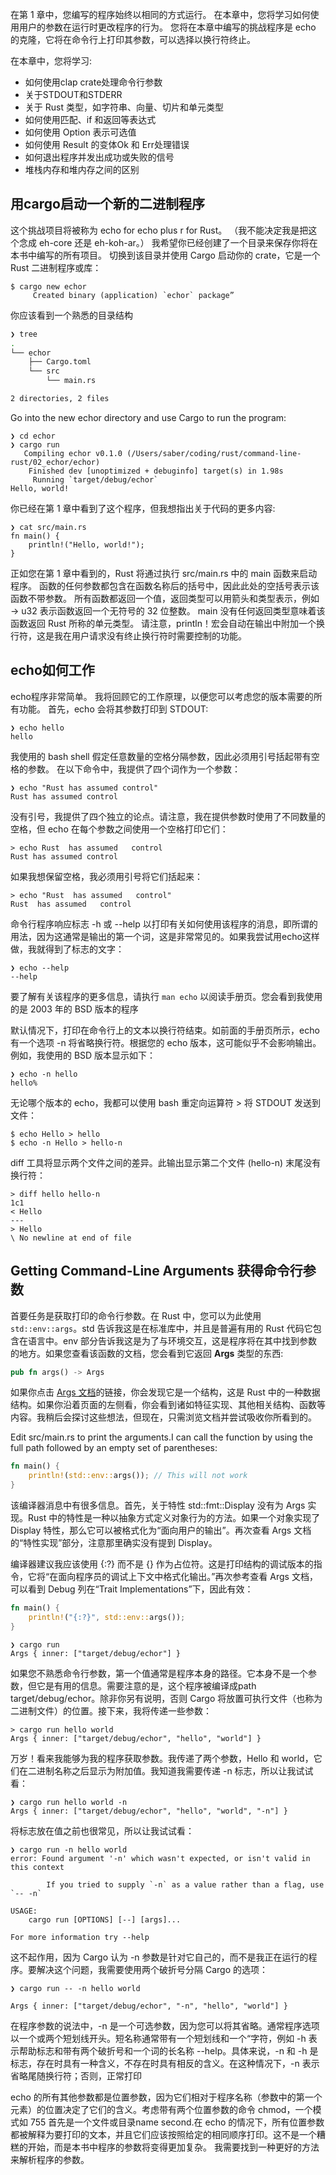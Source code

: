 在第 1 章中，您编写的程序始终以相同的方式运行。
在本章中，您将学习如何使用用户的参数在运行时更改程序的行为。
您将在本章中编写的挑战程序是 echo 的克隆，它将在命令行上打印其参数，可以选择以换行符终止。

在本章中，您将学习:

* 如何使用clap crate处理命令行参数
* 关于STDOUT和STDERR
* 关于 Rust 类型，如字符串、向量、切片和单元类型
* 如何使用匹配、if 和返回等表达式
* 如何使用 Option 表示可选值
* 如何使用 Result 的变体Ok 和 Err处理错误
* 如何退出程序并发出成功或失败的信号
* 堆栈内存和堆内存之间的区别

## 用cargo启动一个新的二进制程序

这个挑战项目将被称为 echo for echo plus r for Rust。
（我不能决定我是把这个念成 eh-core 还是 eh-koh-ar。）
我希望你已经创建了一个目录来保存你将在本书中编写的所有项目。
切换到该目录并使用 Cargo 启动你的 crate，它是一个 Rust 二进制程序或库：

```
$ cargo new echor
     Created binary (application) `echor` package”

```

你应该看到一个熟悉的目录结构

```sh
❯ tree
.
└── echor
    ├── Cargo.toml
    └── src
        └── main.rs

2 directories, 2 files
```

Go into the new echor directory and use Cargo to run the program:

```
❯ cd echor
❯ cargo run
   Compiling echor v0.1.0 (/Users/saber/coding/rust/command-line-rust/02_echor/echor)
    Finished dev [unoptimized + debuginfo] target(s) in 1.98s
     Running `target/debug/echor`
Hello, world!
```

你已经在第 1 章中看到了这个程序，但我想指出关于代码的更多内容:

```
❯ cat src/main.rs
fn main() {
    println!("Hello, world!");
}
```
正如您在第 1 章中看到的，Rust 将通过执行 src/main.rs 中的 main 函数来启动程序。
函数的任何参数都包含在函数名称后的括号中，因此此处的空括号表示该函数不带参数。
所有函数都返回一个值，返回类型可以用箭头和类型表示，例如 -> u32 表示函数返回一个无符号的 32 位整数。
main 没有任何返回类型意味着该函数返回 Rust 所称的单元类型。
请注意，println！宏会自动在输出中附加一个换行符，这是我在用户请求没有终止换行符时需要控制的功能。

## echo如何工作

echo程序非常简单。
我将回顾它的工作原理，以便您可以考虑您的版本需要的所有功能。
首先，echo 会将其参数打印到 STDOUT:
``` shell
❯ echo hello
hello
```
我使用的 bash shell 假定任意数量的空格分隔参数，因此必须用引号括起带有空格的参数。
在以下命令中，我提供了四个词作为一个参数：

``` shell
❯ echo "Rust has assumed control"
Rust has assumed control
```

没有引号，我提供了四个独立的论点。请注意，我在提供参数时使用了不同数量的空格，但 echo 在每个参数之间使用一个空格打印它们：

``` shell
> echo Rust  has assumed   control
Rust has assumed control
```

如果我想保留空格，我必须用引号将它们括起来：

``` shell
> echo "Rust  has assumed   control"
Rust  has assumed   control
```

命令行程序响应标志 -h 或 --help 以打印有关如何使用该程序的消息，即所谓的用法，因为这通常是输出的第一个词，这是非常常见的。如果我尝试用echo这样做，我就得到了标志的文字：

``` shell
❯ echo --help
--help
```

要了解有关该程序的更多信息，请执行 `man echo` 以阅读手册页。您会看到我使用的是 2003 年的 BSD 版本的程序

默认情况下，打印在命令行上的文本以换行符结束。如前面的手册页所示，echo 有一个选项 -n 将省略换行符。根据您的 echo 版本，这可能似乎不会影响输出。例如，我使用的 BSD 版本显示如下：

```
❯ echo -n hello
hello%      
```

无论哪个版本的 echo，我都可以使用 bash 重定向运算符 > 将 STDOUT 发送到文件：

``` shell
$ echo Hello > hello
$ echo -n Hello > hello-n
```

diff 工具将显示两个文件之间的差异。此输出显示第二个文件 (hello-n) 末尾没有换行符：

```shell
> diff hello hello-n
1c1
< Hello
---
> Hello
\ No newline at end of file
```

## Getting Command-Line Arguments 获得命令行参数

首要任务是获取打印的命令行参数。在 Rust 中，您可以为此使用 `std::env::args`。std 告诉我这是在标准库中，并且是普遍有用的 Rust 代码它包含在语言中。env 部分告诉我这是为了与环境交互，这是程序将在其中找到参数的地方。如果您查看该函数的文档，您会看到它返回 **Args** 类型的东西:

``` rust
pub fn args() -> Args
```

如果你点击 [Args 文档](https://doc.rust-lang.org/stable/std/env/struct.Args.html)的链接，你会发现它是一个结构，这是 Rust 中的一种数据结构。如果你沿着页面的左侧看，你会看到诸如特征实现、其他相关结构、函数等内容。我稍后会探讨这些想法，但现在，只需浏览文档并尝试吸收你所看到的。

Edit src/main.rs to print the arguments.I can call the function by using the full path followed by an empty set of parentheses:

``` rust
fn main() {
    println!(std::env::args()); // This will not work
}
```

该编译器消息中有很多信息。首先，关于特性 std::fmt::Display 没有为 Args 实现。Rust 中的特性是一种以抽象方式定义对象行为的方法。如果一个对象实现了 Display 特性，那么它可以被格式化为“面向用户的输出”。再次查看 Args 文档的“特性实现”部分，注意那里确实没有提到 Display。

编译器建议我应该使用 {:?} 而不是 {} 作为占位符。这是打印结构的调试版本的指令，它将“在面向程序员的调试上下文中格式化输出。”再次参考查看 Args 文档，可以看到 Debug 列在“Trait Implementations”下，因此有效：

``` rust
fn main() {
    println!("{:?}", std::env::args());
}

```

```
❯ cargo run
Args { inner: ["target/debug/echor"] }
```

如果您不熟悉命令行参数，第一个值通常是程序本身的路径。它本身不是一个参数，但它是有用的信息。需要注意的是，这个程序被编译成path target/debug/echor。除非你另有说明，否则 Cargo 将放置可执行文件（也称为二进制文件）的位置。接下来，我将传递一些参数：

```
> cargo run hello world
Args { inner: ["target/debug/echor", "hello", "world"] }
```

万岁！看来我能够为我的程序获取参数。我传递了两个参数，Hello 和 world，它们在二进制名称之后显示为附加值。我知道我需要传递 -n 标志，所以让我试试看：

``` shell
❯ cargo run hello world -n
Args { inner: ["target/debug/echor", "hello", "world", "-n"] }
```

将标志放在值之前也很常见，所以让我试试看：

```
❯ cargo run -n hello world
error: Found argument '-n' which wasn't expected, or isn't valid in this context

        If you tried to supply `-n` as a value rather than a flag, use `-- -n`

USAGE:
    cargo run [OPTIONS] [--] [args]...

For more information try --help
```

这不起作用，因为 Cargo 认为 -n 参数是针对它自己的，而不是我正在运行的程序。要解决这个问题，我需要使用两个破折号分隔 Cargo 的选项：

```
❯ cargo run -- -n hello world

Args { inner: ["target/debug/echor", "-n", "hello", "world"] }
```

在程序参数的说法中，-n 是一个可选参数，因为您可以将其省略。通常程序选项以一个或两个短划线开头。短名称通常带有一个短划线和一个“字符，例如 -h 表示帮助标志和带有两个破折号和一个词的长名称 --help。具体来说，-n 和 -h 是标志，存在时具有一种含义，不存在时具有相反的含义。在这种情况下，-n 表示省略尾随换行符；否则，正常打印

echo 的所有其他参数都是位置参数，因为它们相对于程序名称（参数中的第一个元素）的位置决定了它们的含义。考虑带有两个位置参数的命令 chmod，一个模式如 755 首先是一个文件或目录name second.在 echo 的情况下，所有位置参数都被解释为要打印的文本，并且它们应该按照给定的相同顺序打印。这不是一个糟糕的开始，而是本书中程序的参数将变得更加复杂。
我需要找到一种更好的方法来解析程序的参数。